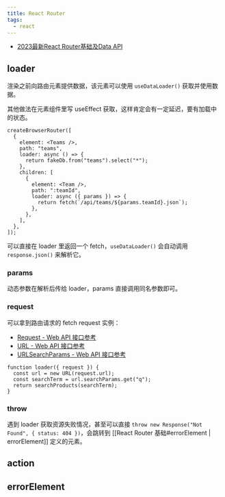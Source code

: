 ```yaml
---
title: React Router
tags:
  - react
---
```



- [2023最新React Router基础及Data API](https://www.bilibili.com/video/BV1FX4y1q72i)

## loader

渲染之前向路由元素提供数据，该元素可以使用 `useDataLoader()` 获取并使用数据。

其他做法在元素组件里写 useEffect 获取，这样肯定会有一定延迟，要有加载中的状态。

```tsx
createBrowserRouter([
  {
    element: <Teams />,
    path: "teams",
    loader: async () => {
      return fakeDb.from("teams").select("*");
    },
    children: [
      {
        element: <Team />,
        path: ":teamId",
        loader: async ({ params }) => {
          return fetch(`/api/teams/${params.teamId}.json`);
        },
      },
    ],
  },
]);
```

可以直接在 loader 里返回一个 fetch，`useDataLoader()` 会自动调用 `response.json()` 来解析它。

### params

动态参数在解析后传给 loader，params 直接调用同名参数即可。

### request

可以拿到路由请求的 fetch request 实例：

- [Request - Web API 接口参考](https://developer.mozilla.org/zh-CN/docs/Web/API/Request)
- [URL - Web API 接口参考](https://developer.mozilla.org/zh-CN/docs/Web/API/URL)
- [URLSearchParams - Web API 接口参考](https://developer.mozilla.org/zh-CN/docs/Web/API/URLSearchParams)

```tsx
function loader({ request }) {
  const url = new URL(request.url);
  const searchTerm = url.searchParams.get("q");
  return searchProducts(searchTerm);
}
```

### throw

遇到 loader 获取资源失败情况，甚至可以直接 `throw new Response("Not Found", { status: 404 })`，会跳转到 [[React Router 基础#errorElement | errorElement]] 定义的元素。

## action



## errorElement